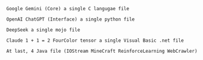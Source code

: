 
    Google Gemini (Core) a single C langugae file

    OpenAI ChatGPT (Interface) a single python file

    DeepSeek a single mojo file

    Claude 1 + 1 = 2 FourColor tensor a single Visual Basic .net file

    At last, 4 Java file (IOStream MineCraft ReinforceLearning WebCrawler) 
